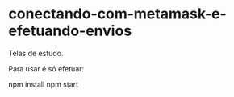 # conectando-com-metamask-e-efetuando-envios

Telas de estudo.

Para usar é só efetuar:

npm install
npm start
